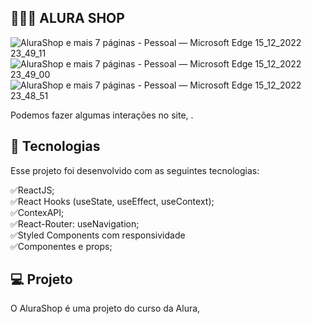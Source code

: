 ##  👨🏽‍💻 ALURA SHOP

![AluraShop e mais 7 páginas - Pessoal — Microsoft​ Edge 15_12_2022 23_49_11](https://user-images.githubusercontent.com/101364762/208015223-17f6453d-f385-4ed8-a76a-06508ac4bdde.png)
![AluraShop e mais 7 páginas - Pessoal — Microsoft​ Edge 15_12_2022 23_49_00](https://user-images.githubusercontent.com/101364762/208015225-bd72b541-1f0c-4f30-aa94-18403971c655.png)
![AluraShop e mais 7 páginas - Pessoal — Microsoft​ Edge 15_12_2022 23_48_51](https://user-images.githubusercontent.com/101364762/208015218-c6bfd827-966a-4aee-8135-1bfa0018e1a0.png)

Podemos fazer algumas interações no site, .

## 🚀 Tecnologias

Esse projeto foi desenvolvido com as seguintes tecnologias:

✅ReactJS;<br>
✅React Hooks (useState, useEffect, useContext);<br>
✅ContexAPI;<br>
✅React-Router: useNavigation;<br>
✅Styled Components com responsividade<br>
✅Componentes e props;<br>


## 💻 Projeto

O AluraShop é uma projeto do curso da Alura,



